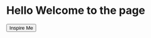 <script src="test.js">
</script>

<h1>Hello Welcome to the page </h1>
 <div class="container" id="quotesButton" display="block">
            <div class="buttonCenter">
                <input type="button" onclick="displayQuotes()" class="button" value="Inspire Me">
            </div>
 </div>
 <div class="container" id="quotesDiv" visibility: hidden>
            <p id="quote"></p>
            <p id="author"></p>
 </div>


       
